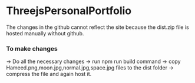 # ThreejsPersonalPortfolio
The changes in the github cannot reflect the site because the dist.zip file is hosted manually without github.
### To make changes
-> Do all the necessary changes 
-> run npm run build command
-> copy Hameed.png,moon.jpg,normal.jpg,space.jpg files to the dist folder
-> compress the file and again host it.


